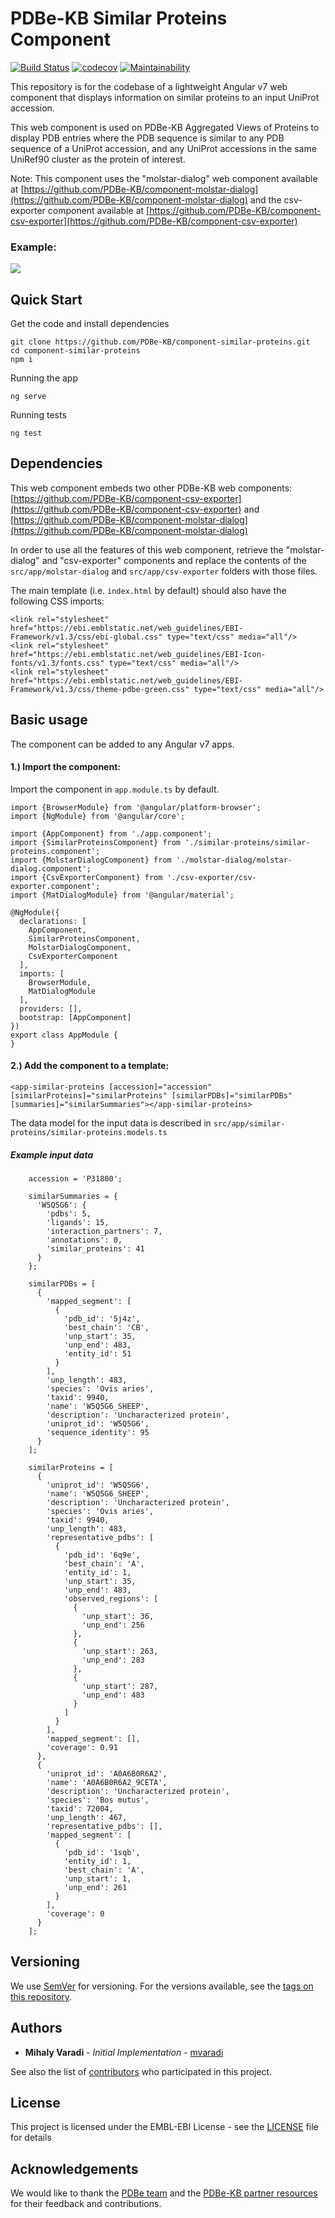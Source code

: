PDBe-KB Similar Proteins Component
=

[![Build Status](https://www.travis-ci.com/PDBe-KB/component-similar-proteins.svg?branch=main)](https://www.travis-ci.com/PDBe-KB/component-similar-proteins)
[![codecov](https://codecov.io/gh/PDBe-KB/component-similar-proteins/branch/main/graph/badge.svg?token=0VDtWybneZ)](https://codecov.io/gh/PDBe-KB/component-similar-proteins)
[![Maintainability](https://api.codeclimate.com/v1/badges/9fa3b1ec78b88d5f47ba/maintainability)](https://codeclimate.com/github/PDBe-KB/component-similar-proteins/maintainability)

This repository is for the codebase of a lightweight Angular v7 web component that displays information on similar proteins to an input UniProt accession.

This web component is used on PDBe-KB Aggregated Views of Proteins to display PDB entries where the PDB sequence is similar to any PDB sequence of a UniProt accession, and any UniProt accessions in the same UniRef90 cluster as the protein of interest.

Note: This component uses the "molstar-dialog" web component available at [https://github.com/PDBe-KB/component-molstar-dialog](https://github.com/PDBe-KB/component-molstar-dialog) and the csv-exporter component available at [https://github.com/PDBe-KB/component-csv-exporter](https://github.com/PDBe-KB/component-csv-exporter)

### Example:

<img src="https://raw.githubusercontent.com/PDBe-KB/component-similar-proteins/main/pdbe-kb-similar-proteins.png">

## Quick Start

Get the code and install dependencies
```
git clone https://github.com/PDBe-KB/component-similar-proteins.git
cd component-similar-proteins
npm i
```

Running the app
```
ng serve
```

Running tests
```
ng test
```

## Dependencies

This web component embeds two other PDBe-KB web components: [https://github.com/PDBe-KB/component-csv-exporter](https://github.com/PDBe-KB/component-csv-exporter) and [https://github.com/PDBe-KB/component-molstar-dialog](https://github.com/PDBe-KB/component-molstar-dialog)

In order to use all the features of this web component, retrieve the "molstar-dialog" and "csv-exporter" components and replace the contents of the `src/app/molstar-dialog` and `src/app/csv-exporter` folders with those files.


The main template (i.e. `index.html` by default) should also have the following CSS imports:
```angular2html
<link rel="stylesheet" href="https://ebi.emblstatic.net/web_guidelines/EBI-Framework/v1.3/css/ebi-global.css" type="text/css" media="all"/>
<link rel="stylesheet" href="https://ebi.emblstatic.net/web_guidelines/EBI-Icon-fonts/v1.3/fonts.css" type="text/css" media="all"/>
<link rel="stylesheet" href="https://ebi.emblstatic.net/web_guidelines/EBI-Framework/v1.3/css/theme-pdbe-green.css" type="text/css" media="all"/>
```

## Basic usage

The component can be added to any Angular v7 apps.

#### 1.) Import the component:

Import the component in `app.module.ts` by default.
```
import {BrowserModule} from '@angular/platform-browser';
import {NgModule} from '@angular/core';

import {AppComponent} from './app.component';
import {SimilarProteinsComponent} from './similar-proteins/similar-proteins.component';
import {MolstarDialogComponent} from './molstar-dialog/molstar-dialog.component';
import {CsvExporterComponent} from './csv-exporter/csv-exporter.component';
import {MatDialogModule} from '@angular/material';

@NgModule({
  declarations: [
    AppComponent,
    SimilarProteinsComponent,
    MolstarDialogComponent,
    CsvExporterComponent
  ],
  imports: [
    BrowserModule,
    MatDialogModule
  ],
  providers: [],
  bootstrap: [AppComponent]
})
export class AppModule {
}
```

#### 2.) Add the component to a template:
```angular2html
<app-similar-proteins [accession]="accession" [similarProteins]="similarProteins" [similarPDBs]="similarPDBs" [summaries]="similarSummaries"></app-similar-proteins>

```

The data model for the input data is described in 
`src/app/similar-proteins/similar-proteins.models.ts`

##### Example input data

```angular2html
    accession = 'P31800';
    
    similarSummaries = {
      'W5Q5G6': {
        'pdbs': 5,
        'ligands': 15,
        'interaction_partners': 7,
        'annotations': 0,
        'similar_proteins': 41
      }
    };
    
    similarPDBs = [
      {
        'mapped_segment': [
          {
            'pdb_id': '5j4z',
            'best_chain': 'CB',
            'unp_start': 35,
            'unp_end': 483,
            'entity_id': 51
          }
        ],
        'unp_length': 483,
        'species': 'Ovis aries',
        'taxid': 9940,
        'name': 'W5Q5G6_SHEEP',
        'description': 'Uncharacterized protein',
        'uniprot_id': 'W5Q5G6',
        'sequence_identity': 95
      }
    ];
    
    similarProteins = [
      {
        'uniprot_id': 'W5Q5G6',
        'name': 'W5Q5G6_SHEEP',
        'description': 'Uncharacterized protein',
        'species': 'Ovis aries',
        'taxid': 9940,
        'unp_length': 483,
        'representative_pdbs': [
          {
            'pdb_id': '6q9e',
            'best_chain': 'A',
            'entity_id': 1,
            'unp_start': 35,
            'unp_end': 483,
            'observed_regions': [
              {
                'unp_start': 36,
                'unp_end': 256
              },
              {
                'unp_start': 263,
                'unp_end': 283
              },
              {
                'unp_start': 287,
                'unp_end': 483
              }
            ]
          }
        ],
        'mapped_segment': [],
        'coverage': 0.91
      },
      {
        'uniprot_id': 'A0A6B0R6A2',
        'name': 'A0A6B0R6A2_9CETA',
        'description': 'Uncharacterized protein',
        'species': 'Bos mutus',
        'taxid': 72004,
        'unp_length': 467,
        'representative_pdbs': [],
        'mapped_segment': [
          {
            'pdb_id': '1sqb',
            'entity_id': 1,
            'best_chain': 'A',
            'unp_start': 1,
            'unp_end': 261
          }
        ],
        'coverage': 0
      }
    ];
```

## Versioning

We use [SemVer](http://semver.org/) for versioning. For the versions available, see the [tags on this repository](https://github.com/PDBe-KB/component-similar-proteins/tags).

## Authors

* **Mihaly Varadi** - *Initial Implementation* - [mvaradi](https://github.com/mvaradi)

See also the list of [contributors](https://github.com/PDBe-KB/component-similar-proteins/contributors) who participated in this project.

## License

This project is licensed under the EMBL-EBI License - see the [LICENSE](LICENSE) file for details

## Acknowledgements

We would like to thank the [PDBe team](https://www.pdbe.org) and the [PDBe-KB partner resources](https://github.com/PDBe-KB/pdbe-kb-manual/wiki/PDBe-KB-Annotations) for their feedback and contributions.
